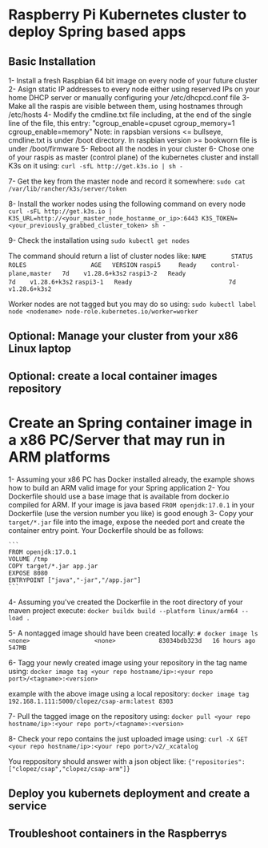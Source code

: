 # Raspberry Pi Kubernetes cluster to deploy Spring based apps

## Basic Installation

1- Install a fresh Raspbian 64 bit image on every node of your future cluster
2- Asign static IP addresses to every node either using reserved IPs on your home DHCP server or manually configuring your /etc/dhcpcd.conf file
3- Make all the raspis are visible between them, using hostnames through /etc/hosts
4- Modify the cmdline.txt file including, at the end of the single line of the file, this entry: "cgroup_enable=cpuset cgroup_memory=1 cgroup_enable=memory"
Note: in rapsbian versions <= bullseye, cmdline.txt is under /boot directory. In raspbian version >= bookworn file is under /boot/firmware
5- Reboot all the nodes in your cluster
6- Chose one of your raspis as master (control plane) of the kubernetes cluster and install K3s on it using: 
    `curl -sfL http://get.k3s.io | sh -`

7- Get the key from the master node and record it somewhere:
    `sudo cat /var/lib/rancher/k3s/server/token`

8- Install the worker nodes using the following command on every node
    `curl -sFL http://get.k3s.io | K3S_URL=http://<your_master_node_hostanme_or_ip>:6443 K3S_TOKEN=<your_previously_grabbed_cluster_token> sh -`

9- Check the installation using
    `sudo kubectl get nodes`

The command should return a list of cluster nodes like:
`NAME       STATUS   ROLES                  AGE   VERSION`
`raspi5     Ready    control-plane,master   7d    v1.28.6+k3s2`
`raspi3-2   Ready                           7d    v1.28.6+k3s2`
`raspi3-1   Ready                           7d    v1.28.6+k3s2`

Worker nodes are not tagged but you may do so using:
`sudo kubectl label node <nodename> node-role.kubernetes.io/worker=worker`

## Optional: Manage your cluster from your x86 Linux laptop

## Optional: create a local container images repository

# Create an Spring container image in a x86 PC/Server that may run in ARM platforms

1- Assuming your x86 PC has Docker installed already, the example shows how to build an ARM valid image for your Spring application
2- You Dockerfile should use a base image that is available from docker.io compiled for ARM. If your image is java based `FROM openjdk:17.0.1` in your Dockerfile (use the version number you like) is good enough
3- Copy your `target/*.jar` file into the image, expose the needed port and create the container entry point. Your Dockerfile should be as follows:

    ```
    FROM openjdk:17.0.1
    VOLUME /tmp
    COPY target/*.jar app.jar
    EXPOSE 8080
    ENTRYPOINT ["java","-jar","/app.jar"]
    ```

4- Assuming you've created the Dockerfile in the root directory of your maven project execute: `docker buildx build --platform linux/arm64 --load .`

5- A nontagged image should have been created locally:
`# docker image ls`
`<none>                  <none>            83034bdb323d   16 hours ago   547MB`

6- Tagg your newly created image using your repository in the tag name using:
`docker image tag <your repo hostname/ip>:<your repo port>/<tagname>:<version>`

example with the above image using a local repository: 
    `docker image tag 192.168.1.111:5000/clopez/csap-arm:latest 8303`

7- Pull the tagged image on the repository using: 
`docker pull <your repo hostname/ip>:<your repo port>/<tagname>:<version>`

8- Check your repo contains the just uploaded image using:
`curl -X GET <your repo hostname/ip>:<your repo port>/v2/_xcatalog`

You reppository should answer with a json object like: 
`{"repositories":["clopez/csap","clopez/csap-arm"]}`

## Deploy you kubernets deployment and create a service

## Troubleshoot containers in the Raspberrys